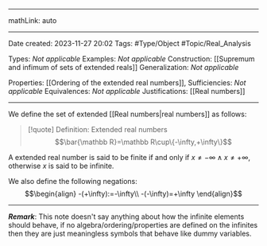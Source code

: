 
---

mathLink: auto

---
Date created: 2023-11-27 20:02
Tags: #Type/Object #Topic/Real_Analysis 

Types: _Not applicable_
Examples: _Not applicable_
Construction: [[Supremum and infimum of sets of extended reals]]
Generalization: _Not applicable_

Properties: [[Ordering of the extended real numbers]], 
Sufficiencies: _Not applicable_
Equivalences: _Not applicable_
Justifications: [[Real numbers]]

---  

We define the set of extended [[Real numbers|real numbers]] as follows:

> [!quote] Definition: Extended real numbers
> $$\bar{\mathbb R}=\mathbb R\cup\{-\infty,+\infty\}$$

A extended real number is said to be finite if and only if $x\neq -\infty\land x\neq+\infty$, otherwise $x$ is said to be infinite.

We also define the following negations:$$\begin{align} -(+\infty):=-\infty\\ -(-\infty)=+\infty \end{align}$$

---

**_Remark_**: This note doesn't say anything about how the infinite elements should behave, if no algebra/ordering/properties are defined on the infinites then they are just meaningless symbols that behave like dummy variables.
